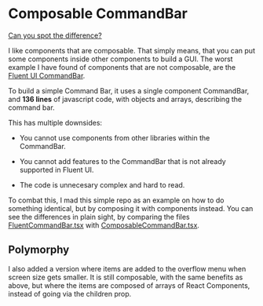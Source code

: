 # Composable CommandBar

[Can you spot the difference?](https://lebbe.github.io/composable-commandbar/)

I like components that are composable. That simply means, that you can put some components inside other components to build a GUI. The worst example I have found of components that are not composable, are the [Fluent UI CommandBar](https://developer.microsoft.com/en-us/fluentui#/controls/web/commandbar).

To build a simple Command Bar, it uses a single component CommandBar, and **136 lines** of javascript code, with objects and arrays, describing the command bar.

This has multiple downsides:

- You cannot use components from other libraries within the CommandBar.

- You cannot add features to the CommandBar that is not already supported in Fluent UI.

- The code is unnecesary complex and hard to read.

To combat this, I mad this simple repo as an example on how to do something identical, but by composing it with components instead. You can see the differences in plain sight, by comparing the files [FluentCommandBar.tsx](./FluentCommandBar.tsx) with [ComposableCommandBar.tsx](./ComposableCommandBar.tsx).

## Polymorphy

I also added a version where items are added to the overflow menu when screen size gets smaller. It is still composable, with the same
benefits as above, but where the items are composed of arrays of React Components, instead of going via the children prop.

